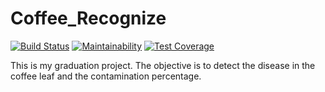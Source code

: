 # Coffee_Recognize
[![Build Status](https://travis-ci.org/Lucs1590/Coffee_Recognize.svg?branch=master)](https://travis-ci.org/Lucs1590/Coffee_Recognize)
[![Maintainability](https://api.codeclimate.com/v1/badges/a7e458e43bf1ca22e734/maintainability)](https://codeclimate.com/github/Lucs1590/Coffee_Recognize/maintainability)
[![Test Coverage](https://api.codeclimate.com/v1/badges/a7e458e43bf1ca22e734/test_coverage)](https://codeclimate.com/github/Lucs1590/Coffee_Recognize/test_coverage)

This is my graduation project. The objective is to detect the disease in the coffee leaf and the contamination percentage.
